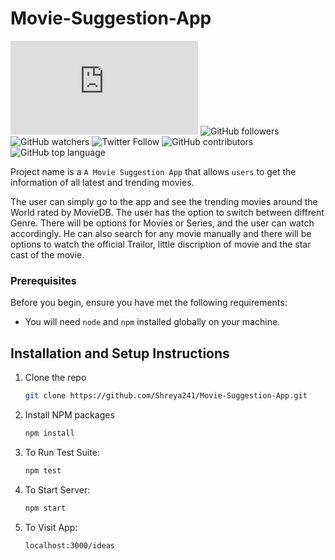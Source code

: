 # Movie-Suggestion-App
![GitHub repo size](https://img.shields.io/github/repo-size/Shreya241/README-template.md)
![GitHub followers](https://img.shields.io/github/followers/Shreya241?style=social)
![GitHub watchers](https://img.shields.io/github/watchers/Shreya241/Movie-Suggestion-APP?style=social)
![Twitter Follow](https://img.shields.io/twitter/follow/s_h_r_e_y_a_agr?style=social)
![GitHub contributors](https://img.shields.io/github/contributors/Shreya241/Movie-Suggestion-App)
![GitHub top language](https://img.shields.io/github/languages/top/Shreya241/Movie-Suggestion-App)


Project name is a `A Movie Suggestion App` that allows `users` to get the information of all latest and trending movies.

The user can simply go to the app and see the trending movies around the World rated by MovieDB. The user has the option to switch between diffrent Genre. 
There will be options for Movies or Series, and the user can watch accordingly. He can also search for any movie manually and there will be options to watch the official 
Trailor, little discription of movie and the star cast  of the movie.


### Prerequisites

Before you begin, ensure you have met the following requirements:

* You will need `node` and `npm` installed globally on your machine.  

## Installation and Setup Instructions

1. Clone the repo
   ```sh
   git clone https://github.com/Shreya241/Movie-Suggestion-App.git
   ```
2. Install NPM packages
   ```sh
   npm install
   ```
3. To Run Test Suite:  
   ```sh
   npm test
   ``` 

4. To Start Server:
   ```sh
   npm start
   ```  

5. To Visit App:
   ```sh
   localhost:3000/ideas
   ```  

